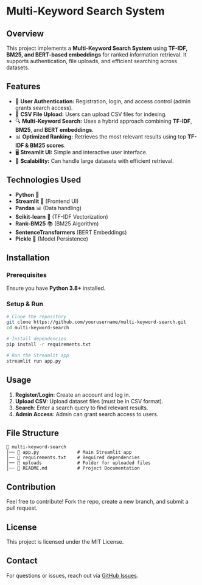 # Multi-Keyword Search System

## Overview
This project implements a **Multi-Keyword Search System** using **TF-IDF, BM25, and BERT-based embeddings** for ranked information retrieval. It supports authentication, file uploads, and efficient searching across datasets.

## Features
- 🔐 **User Authentication:** Registration, login, and access control (admin grants search access).
- 📂 **CSV File Upload:** Users can upload CSV files for indexing.
- 🔍 **Multi-Keyword Search:** Uses a hybrid approach combining **TF-IDF**, **BM25**, and **BERT embeddings**.
- 📊 **Optimized Ranking:** Retrieves the most relevant results using top **TF-IDF & BM25 scores**.
- 🖥️ **Streamlit UI:** Simple and interactive user interface.
- 🚀 **Scalability:** Can handle large datasets with efficient retrieval.

## Technologies Used
- **Python** 🐍
- **Streamlit** 🎨 (Frontend UI)
- **Pandas** 📊 (Data handling)
- **Scikit-learn** 🤖 (TF-IDF Vectorization)
- **Rank-BM25** 📚 (BM25 Algorithm)
- **SentenceTransformers** (BERT Embeddings)
- **Pickle** 🏺 (Model Persistence)

## Installation
### Prerequisites
Ensure you have **Python 3.8+** installed.

### Setup & Run
```bash
# Clone the repository
git clone https://github.com/yourusername/multi-keyword-search.git
cd multi-keyword-search

# Install dependencies
pip install -r requirements.txt

# Run the Streamlit app
streamlit run app.py
```

## Usage
1. **Register/Login**: Create an account and log in.
2. **Upload CSV**: Upload dataset files (must be in CSV format).
3. **Search**: Enter a search query to find relevant results.
4. **Admin Access**: Admin can grant search access to users.

## File Structure
```
📂 multi-keyword-search
│── 📜 app.py              # Main Streamlit app
│── 📜 requirements.txt    # Required dependencies
│── 📂 uploads             # Folder for uploaded files
│── 📜 README.md           # Project Documentation
```

## Contribution
Feel free to contribute! Fork the repo, create a new branch, and submit a pull request.

## License
This project is licensed under the MIT License.

## Contact
For questions or issues, reach out via [GitHub Issues](https://github.com/yourusername/multi-keyword-search/issues).

